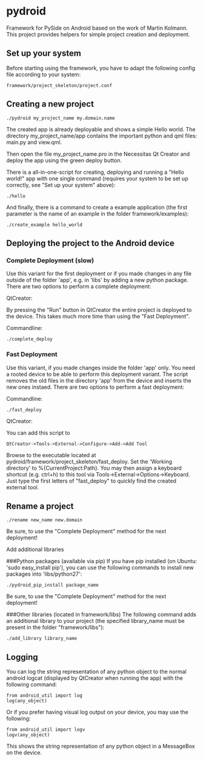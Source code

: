 pydroid
=======

Framework for PySide on Android based on the work of Martin Kolmann.
This project provides helpers for simple project creation and deployment.


Set up your system
------------------
Before starting using the framework, you have to adapt the following config file according to your system:

    framework/project_skeleton/project.conf


Creating a new project
----------------------
    ./pydroid my_project_name my.domain.name

The created app is already deployable and shows a simple Hello world. The directory my_project_name/app contains the important python and qml files: main.py and view.qml.

Then open the file my_project_name.pro in the Necessitas Qt Creator and deploy the app using the green deploy button.

There is a all-in-one-script for creating, deploying and running a "Hello world!" app with one single command (requires your system to be set up correctly, see "Set up your system" above):

    ./hello

And finally, there is a command to create a example application (the first parameter is the name of an example in the folder framework/examples):

    ./create_example hello_world


Deploying the project to the Android device
-------------------------------------------

### Complete Deployment (slow)
Use this variant for the first deployment or if you made changes in any file outside of the folder 'app', e.g. in 'libs' by adding a new python package. There are two options to perform a complete deployment:

QtCreator:

By pressing the "Run" button in QtCreator the entire project is deployed to the device. This takes much more time than using the "Fast Deployment".

Commandline:

    ./complete_deploy


### Fast Deployment
Use this variant, if you made changes inside the folder 'app' only. You need a rooted device to be able to perform this deployment variant.
The script removes the old files in the directory 'app' from the device and inserts the new ones instaed. There are two options to perform a fast deployment:

Commandline:

    ./fast_deploy


QtCreator:

You can add this script to

    QtCreator->Tools->External->Configure->Add->Add Tool

Browse to the executable located at pydroid/framework/project_skeleton/fast_deploy. Set the 'Working directory' to %{CurrentProject:Path}. You may then assign a keyboard shortcut (e.g. ctrl+h) to this tool via Tools->External->Options->Keyboard. Just type the first letters of "fast_deploy" to quickly find the created external tool.


Rename a project
----------------
    ./rename new_name new.domain
Be sure, to use the "Complete Deployment" method for the next deployment!


Add additional libraries


###Python packages (available via pip)
If you have pip installed (on Ubuntu: 'sudo easy_install pip'), you can use the following commands to install new packages into 'libs/python27':

    ./pydroid_pip_install package_name

Be sure, to use the "Complete Deployment" method for the next deployment!

###Other libraries (located in framework/libs)
The following command adds an additional library to your project (the specified library_name must be present in the folder "framework/libs"):

    ./add_library library_name

Logging
-------
You can log the string representation of any python object to the normal android logcat (displayed by QtCreator when running the app) with the following command:

    from android_util import log
    log(any_object)

Or if you prefer having visual log output on your device, you may use the following:

    from android_util import logv
    logv(any_object)

This shows the string representation of any python object in a MessageBox on the device.
